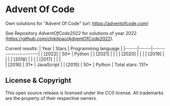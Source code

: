 Advent Of Code
===

Own solutions for "Advent Of Code" (url: https://adventofcode.com)

See Repository *AdventOfCode2022* for solutions of year 2022 (https://github.com/chikitpao/AdventOfCode2022).

Current results:
| Year | Stars | Programming language |
|------|------|----------------------|
| \[2022\] | 50\* | Python |
| \[2021\] |  |  |
| \[2020\] |  |  |
| \[2019\] |  |  |
| \[2018\] |  |  |
| \[2017\] |  |  |  
| \[2016\] | 31\* | JavaScript |
| \[2015\] | 50\* | Python |
Total stars: 131\*

License & Copyright
-------------------
This open source release is licensed under the CC0 license. All trademarks are the property of their respective owners.

